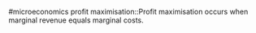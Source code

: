 #microeconomics 
profit maximisation::Profit maximisation occurs when marginal revenue equals marginal costs. 